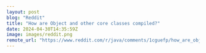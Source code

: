 ```yaml
---
layout: post
blog: "Reddit"
title: "How are Object and other core classes compiled?"
date: 2024-04-30T14:35:59Z
image: images/reddit.png
remote_url: "https://www.reddit.com/r/java/comments/1cguefp/how_are_object_and_other_core_classes_compiled/"
---
```

